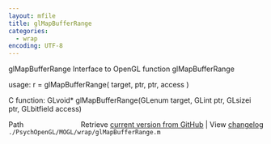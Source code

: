 ```yaml
---
layout: mfile
title: glMapBufferRange
categories:
  - wrap
encoding: UTF-8
---
```


glMapBufferRange  Interface to OpenGL function glMapBufferRange  

usage:  r = glMapBufferRange( target, ptr, ptr, access )  

C function:  GLvoid\* glMapBufferRange(GLenum target, GLint ptr, GLsizei ptr, GLbitfield access)  


<div class="code_header" style="text-align:right;">
  <span style="float:left;">Path&nbsp;&nbsp;</span> <span class="counter">Retrieve <a href=
  "https://raw.github.com/Psychtoolbox-3/Psychtoolbox-3/beta/./PsychOpenGL/MOGL/wrap/glMapBufferRange.m">current version from GitHub</a> | View <a href=
  "https://github.com/Psychtoolbox-3/Psychtoolbox-3/commits/beta/./PsychOpenGL/MOGL/wrap/glMapBufferRange.m">changelog</a></span>
</div>
<div class="code">
  <code>./PsychOpenGL/MOGL/wrap/glMapBufferRange.m</code>
</div>
